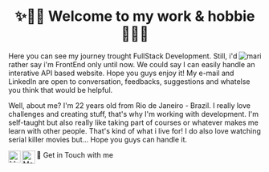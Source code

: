 # <center> ✨👋🏻 Welcome to my work & hobbie 👋🏻✨ </center>
<img align="right" src="https://github-readme-stats.vercel.app/api/top-langs/?username=marianasmmattos&hide=html&vue&theme=radical" alt="mari" />
<p>Here you can see my journey trought FullStack Development. Still, i'd rather say i'm FrontEnd only until now. We could say I can easily handle an interative API based website. Hope you guys enjoy it! My e-mail and LinkedIn are open to conversation, feedbacks, suggestions and whatelse you think that would be helpful.
</p>
<p>Well, about me? I'm 22 years old from Rio de Janeiro - Brazil. I really love challenges and creating stuff, that's why I'm working with development. I'm self-taught but also really like taking part of courses or whatever makes me learn with other people. That's kind of what i live for! I do also love watching serial killer movies but... Hope you guys can handle it.
</p>
<p>
👯 Get in Touch with me <a href="https://in.linkedin.com/in/marianasmmattos">
  <img align="left" alt="Mariana Mattos - Linkedin" width="24px" src="https://github.com/TheDudeThatCode/TheDudeThatCode/blob/master/Assets/Linkedin.svg" />
</a><a href="mailto:marianasmmattos@gmail.com">
  <img align="left" alt="Mariana Mattos - Gmail" width="26px" src="https://github.com/TheDudeThatCode/TheDudeThatCode/blob/master/Assets/Gmail.svg" />
</a>
</p>

